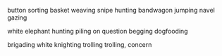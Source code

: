 button sorting
basket weaving
snipe hunting
bandwagon jumping
navel gazing

white elephant hunting
piling on
question begging
dogfooding

brigading
white knighting
trolling
trolling, concern

